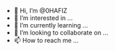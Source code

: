 - 👋 Hi, I’m @0HAFIZ
- 👀 I’m interested in ...
- 🌱 I’m currently learning ...
- 💞️ I’m looking to collaborate on ...
- 📫 How to reach me ...

<!---
0HAFIZ/0HAFIZ is a ✨ special ✨ repository because its `README.md` (this file) appears on your GitHub profile.
You can click the Preview link to take a look at your changes.
--->
